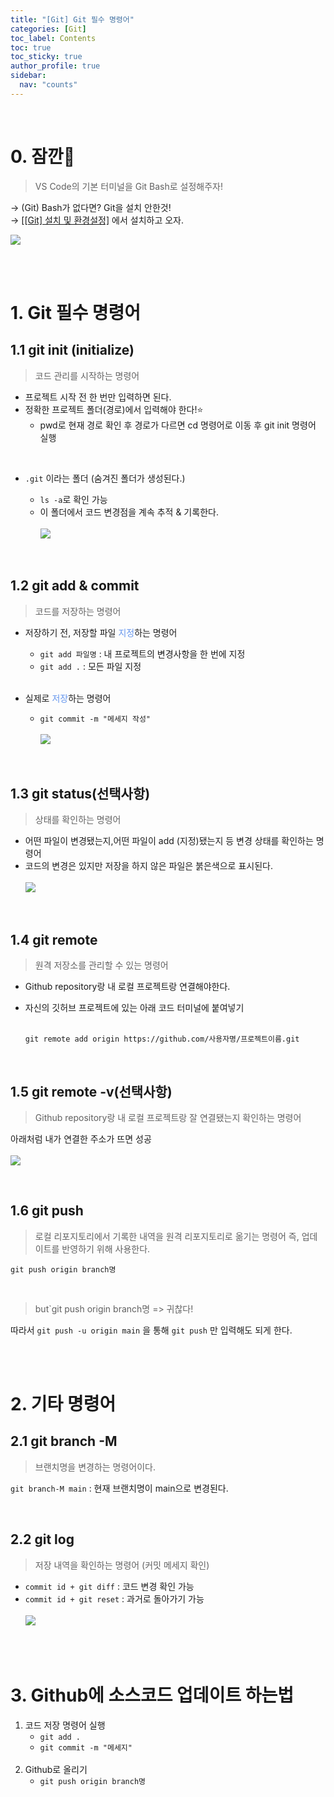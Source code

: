 ```yaml
---
title: "[Git] Git 필수 명령어"
categories: [Git]
toc_label: Contents
toc: true
toc_sticky: true
author_profile: true
sidebar:
  nav: "counts"
---
```


<br>

# 0. 잠깐🤚

> VS Code의 기본 터미널을 Git Bash로 설정해주자!<br>

→ (Git) Bash가 없다면? Git을 설치 안한것!<br>
→ [[[Git] 설치 및 환경설정]](https://mynamesieun.github.io/git/%EC%84%A4%EC%B9%98-%EB%B0%8F-%ED%99%98%EA%B2%BD%EC%84%A4%EC%A0%95/) 에서 설치하고 오자.

![](https://velog.velcdn.com/images/sieunpark/post/edfff372-70eb-419e-9cdd-f719619319fb/image.png)

<br><br>

# 1. Git 필수 명령어

## 1.1 git init (initialize)

> 코드 관리를 시작하는 명령어

- 프로젝트 시작 전 한 번만 입력하면 된다.
- 정확한 프로젝트 폴더(경로)에서 입력해야 한다!⭐
  - pwd로 현재 경로 확인 후 경로가 다르면 cd 명령어로 이동 후 git init 명령어 실행

<br>

- `.git` 이라는 폴더 (숨겨진 폴더가 생성된다.)

  - `ls -a`로 확인 가능
  - 이 폴더에서 코드 변경점을 계속 추적 & 기록한다.<br><br>
    ![](https://velog.velcdn.com/images/sieunpark/post/933709bc-101f-4dd2-b4ff-5a20cda69c63/image.png)

<br>

## 1.2 git add & commit

> 코드를 저장하는 명령어

- 저장하기 전, 저장할 파일 <span style="color:CornflowerBlue">지정</span>하는 명령어
  - `git add 파일명` : 내 프로젝트의 변경사항을 한 번에 지정
  - `git add .` : 모든 파일 지정
    <br><br>
- 실제로 <span style="color:CornflowerBlue">저장</span>하는 명령어

  - `git commit -m "메세지 작성"`<br><br>
    ![](https://velog.velcdn.com/images/sieunpark/post/28ab53cd-5b56-4b5f-85a9-62098d804916/image.png)

<br>

## 1.3 git status(선택사항)

> 상태를 확인하는 명령어

- 어떤 파일이 변경됐는지,어떤 파일이 add (지정)됐는지 등 변경 상태를 확인하는 명령어
- 코드의 변경은 있지만 저장을 하지 않은 파일은 붉은색으로 표시된다.<br><br>
  ![](https://velog.velcdn.com/images/sieunpark/post/5438a141-10ba-4b7e-8293-17fbf7e6a664/image.png)

<br>

## 1.4 git remote

> 원격 저장소를 관리할 수 있는 명령어

- Github repository랑 내 로컬 프로젝트랑 연결해야한다.
- 자신의 깃허브 프로젝트에 있는 아래 코드 터미널에 붙여넣기<br><br>

  ```
  git remote add origin https://github.com/사용자명/프로젝트이름.git
  ```

<br>

## 1.5 git remote -v(선택사항)

> Github repository랑 내 로컬 프로젝트랑 잘 연결됐는지 확인하는 명령어

아래처럼 내가 연결한 주소가 뜨면 성공<br><br>
![](https://velog.velcdn.com/images/sieunpark/post/55393da9-f4b6-4298-9b0b-2d7d8dde77c8/image.png)

<br>

## 1.6 git push

> 로컬 리포지토리에서 기록한 내역을 원격 리포지토리로 옮기는 명령어
> 즉, 업데이트를 반영하기 위해 사용한다.

```
git push origin branch명
```

<br>

> but`git push origin branch명 => 귀찮다!

따라서 `git push -u origin main` 을 통해 `git push` 만 입력해도 되게 한다.

<br><br>

# 2. 기타 명령어

## 2.1 git branch -M

> 브랜치명을 변경하는 명령어이다.

`git branch-M main` : 현재 브랜치명이 main으로 변경된다.

<br>

## 2.2 git log

> 저장 내역을 확인하는 명령어 (커밋 메세지 확인)

- `commit id + git diff` : 코드 변경 확인 가능
- `commit id + git reset` : 과거로 돌아가기 가능<br><br>
  ![](https://velog.velcdn.com/images/sieunpark/post/0d854f5f-48ed-4f4f-866c-06b8dbc1e938/image.png)

<br><br>

# 3. Github에 소스코드 업데이트 하는법

1. 코드 저장 명령어 실행
   - `git add .`
   - `git commit -m "메세지"`
     <br><br>
2. Github로 올리기
   - `git push origin branch명`

<br>
